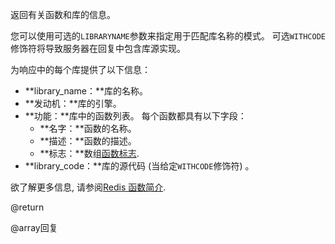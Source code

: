 返回有关函数和库的信息。

您可以使用可选的`LIBRARYNAME`参数来指定用于匹配库名称的模式。
可选`WITHCODE`修饰符将导致服务器在回复中包含库源实现。

为响应中的每个库提供了以下信息：

*   **library_name：**库的名称。
*   **发动机：**库的引擎。
*   **功能：**库中的函数列表。
    每个函数都具有以下字段：
    *   **名字：**函数的名称。
    *   **描述：**函数的描述。
    *   **标志：**数组[函数标志](/docs/manual/programmability/functions-intro/#function-flags).
*   **library_code：**库的源代码 (当给定`WITHCODE`修饰符) 。

欲了解更多信息, 请参阅[Redis 函数简介](/topics/functions-intro).

@return

@array回复
